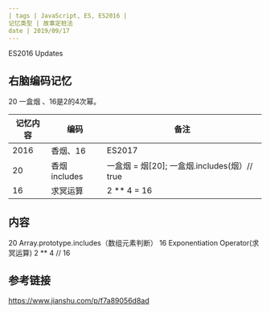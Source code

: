 ```yaml
---
| tags | JavaScript, ES, ES2016 |
记忆类型 | 故事定桩法
date | 2019/09/17
---
```


ES2016 Updates

## 右脑编码记忆

20 一盒烟 、16是2的4次幂。



记忆内容|编码|备注|
----  | ---- |---- |
2016|香烟、16|ES2017
20|香烟 includes|一盒烟 = 烟[20]; 一盒烟.includes(烟）// true
16|求冥运算| 2 ** 4 = 16


## 内容
20 Array.prototype.includes（数组元素判断）
16 Exponentiation Operator(求冥运算)  2 ** 4  // 16




## 参考链接
https://www.jianshu.com/p/f7a89056d8ad



